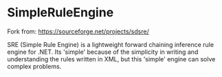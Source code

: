 # SimpleRuleEngine
Fork from: https://sourceforge.net/projects/sdsre/

SRE (Simple Rule Engine) is a lightweight forward chaining inference rule engine for .NET. Its 'simple' because of the simplicity in writing and understanding the rules written in XML, but this 'simple' engine can solve complex problems.
